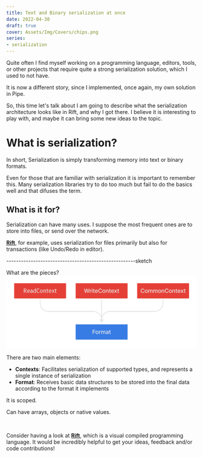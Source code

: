 ```yaml
---
title: Text and Binary serialization at once
date: 2022-04-30
draft: true
cover: Assets/Img/Covers/chips.png
series:
- serialization
---
```


Quite often I find myself working on a programming language, editors, tools, or other projects that require quite a strong serialization solution, which I used to not have.

It is now a different story, since I implemented, once again, my own solution in Pipe.

So, this time let's talk about 
I am going to describe what the serialization architecture looks like in Rift, and why I got there.
I believe it is interesting to play with, and maybe it can bring some new ideas to the topic.

# What is serialization?

In short, Serialization is simply transforming memory into text or binary formats.

Even for those that are familiar with serialization it is important to remember this.
Many serialization libraries try to do too much but fail to do the basics well and that difuses the term.

## What is it for?

Serialization can have many uses.
I suppose the most frequent ones are to store into files, or send over the network.

[**Rift**](https://github.com/PipeRift/rift), for example, uses serialization for files primarily but also for transactions (like Undo/Redo in editor).

-----------------------------------------------------sketch

What are the pieces?
![serialization-elements](Assets/Img/serialization-elements.png)

There are two main elements:

* **Contexts**: Facilitates serialization of supported types, and represents a single instance of serialization
* **Format**: Receives basic data structures to be stored into the final data according to the format it implements

It is scoped.

Can have arrays, objects or native values.

<br>

Consider having a look at [**Rift**](https://github.com/PipeRift/rift), which is a visual compiled programming language.
It would be incredibly helpful to get your ideas, feedback and/or code contributions!
